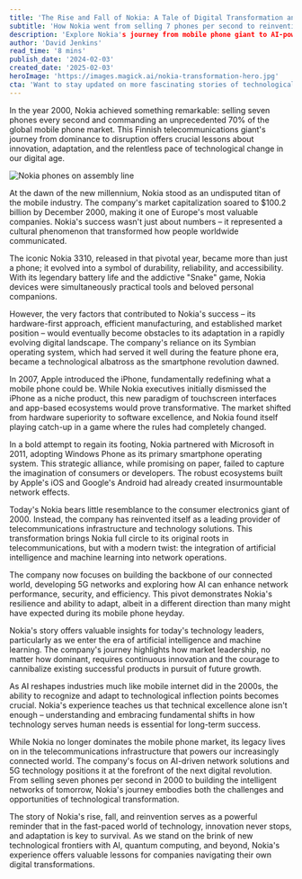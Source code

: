 ```yaml
---
title: 'The Rise and Fall of Nokia: A Tale of Digital Transformation and Missed Opportunities'
subtitle: 'How Nokia went from selling 7 phones per second to reinventing itself for the AI age'
description: 'Explore Nokia's journey from mobile phone giant to AI-powered telecommunications leader. Discover key lessons about innovation, adaptation, and the relentless pace of digital change.'
author: 'David Jenkins'
read_time: '8 mins'
publish_date: '2024-02-03'
created_date: '2025-02-03'
heroImage: 'https://images.magick.ai/nokia-transformation-hero.jpg'
cta: 'Want to stay updated on more fascinating stories of technological transformation? Follow us on LinkedIn for daily insights into how companies are adapting and thriving in the AI era.'
---
```


In the year 2000, Nokia achieved something remarkable: selling seven phones every second and commanding an unprecedented 70% of the global mobile phone market. This Finnish telecommunications giant's journey from dominance to disruption offers crucial lessons about innovation, adaptation, and the relentless pace of technological change in our digital age.

![Nokia phones on assembly line](https://i.magick.ai/PIXE/1738589350671_magick_img.webp)

At the dawn of the new millennium, Nokia stood as an undisputed titan of the mobile industry. The company's market capitalization soared to $100.2 billion by December 2000, making it one of Europe's most valuable companies. Nokia's success wasn't just about numbers – it represented a cultural phenomenon that transformed how people worldwide communicated.

The iconic Nokia 3310, released in that pivotal year, became more than just a phone; it evolved into a symbol of durability, reliability, and accessibility. With its legendary battery life and the addictive "Snake" game, Nokia devices were simultaneously practical tools and beloved personal companions.

However, the very factors that contributed to Nokia's success – its hardware-first approach, efficient manufacturing, and established market position – would eventually become obstacles to its adaptation in a rapidly evolving digital landscape. The company's reliance on its Symbian operating system, which had served it well during the feature phone era, became a technological albatross as the smartphone revolution dawned.

In 2007, Apple introduced the iPhone, fundamentally redefining what a mobile phone could be. While Nokia executives initially dismissed the iPhone as a niche product, this new paradigm of touchscreen interfaces and app-based ecosystems would prove transformative. The market shifted from hardware superiority to software excellence, and Nokia found itself playing catch-up in a game where the rules had completely changed.

In a bold attempt to regain its footing, Nokia partnered with Microsoft in 2011, adopting Windows Phone as its primary smartphone operating system. This strategic alliance, while promising on paper, failed to capture the imagination of consumers or developers. The robust ecosystems built by Apple's iOS and Google's Android had already created insurmountable network effects.

Today's Nokia bears little resemblance to the consumer electronics giant of 2000. Instead, the company has reinvented itself as a leading provider of telecommunications infrastructure and technology solutions. This transformation brings Nokia full circle to its original roots in telecommunications, but with a modern twist: the integration of artificial intelligence and machine learning into network operations.

The company now focuses on building the backbone of our connected world, developing 5G networks and exploring how AI can enhance network performance, security, and efficiency. This pivot demonstrates Nokia's resilience and ability to adapt, albeit in a different direction than many might have expected during its mobile phone heyday.

Nokia's story offers valuable insights for today's technology leaders, particularly as we enter the era of artificial intelligence and machine learning. The company's journey highlights how market leadership, no matter how dominant, requires continuous innovation and the courage to cannibalize existing successful products in pursuit of future growth.

As AI reshapes industries much like mobile internet did in the 2000s, the ability to recognize and adapt to technological inflection points becomes crucial. Nokia's experience teaches us that technical excellence alone isn't enough – understanding and embracing fundamental shifts in how technology serves human needs is essential for long-term success.

While Nokia no longer dominates the mobile phone market, its legacy lives on in the telecommunications infrastructure that powers our increasingly connected world. The company's focus on AI-driven network solutions and 5G technology positions it at the forefront of the next digital revolution. From selling seven phones per second in 2000 to building the intelligent networks of tomorrow, Nokia's journey embodies both the challenges and opportunities of technological transformation.

The story of Nokia's rise, fall, and reinvention serves as a powerful reminder that in the fast-paced world of technology, innovation never stops, and adaptation is key to survival. As we stand on the brink of new technological frontiers with AI, quantum computing, and beyond, Nokia's experience offers valuable lessons for companies navigating their own digital transformations.